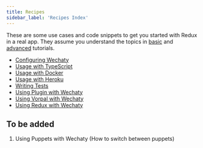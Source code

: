 ```yaml
---
title: Recipes
sidebar_label: 'Recipes Index'
---
```


These are some use cases and code snippets to get you started with Redux in a real app. They assume you understand the topics in [basic](../README.md) and [advanced](../README.md) tutorials.

- [Configuring Wechaty](recipes/configure-wechaty.md)
- [Usage with TypeScript](recipes/usage-with-typescript.md)
- [Usage with Docker](recipes/usage-with-docker.md)
- [Usage with Heroku](recipes/usage-with-heroku.md)
- [Writing Tests](recipes/writing-tests.md)
- [Using Plugin with Wechaty](recipes/using-plugin-with-wechaty.md)
- [Using Vorpal with Wechaty](recipes/using-vorpal-with-wechaty.md)
- [Using Redux with Wechaty](recipes/using-redux-with-wechaty.md)

## To be added

1. Using Puppets with Wechaty (How to switch between puppets)
